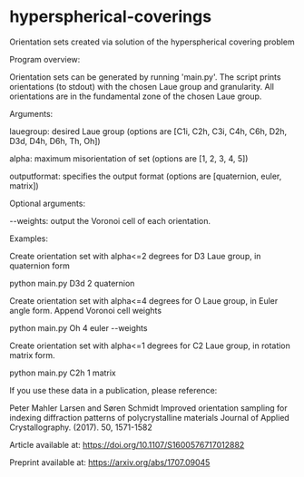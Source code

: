 # hyperspherical-coverings
Orientation sets created via solution of the hyperspherical covering problem


Program overview:

Orientation sets can be generated by running 'main.py'.  The script prints orientations (to stdout) with the chosen Laue group and granularity.  All orientations are in the fundamental zone of the chosen Laue group.

Arguments:

lauegroup: desired Laue group (options are [C1i, C2h, C3i, C4h, C6h, D2h, D3d, D4h, D6h, Th, Oh])

alpha: maximum misorientation of set (options are [1, 2, 3, 4, 5])

outputformat: specifies the output format (options are [quaternion, euler, matrix])


Optional arguments:

--weights: output the Voronoi cell of each orientation.


Examples:

Create orientation set with alpha<=2 degrees for D3 Laue group, in quaternion form

python main.py D3d 2 quaternion


Create orientation set with alpha<=4 degrees for O Laue group, in Euler angle form.  Append Voronoi cell weights

python main.py Oh 4 euler --weights


Create orientation set with alpha<=1 degrees for C2 Laue group, in rotation matrix form.

python main.py C2h 1 matrix



If you use these data in a publication, please reference:

Peter Mahler Larsen and Søren Schmidt
Improved orientation sampling for indexing diffraction patterns of polycrystalline materials
Journal of Applied Crystallography. (2017). 50, 1571-1582

Article available at:
https://doi.org/10.1107/S1600576717012882

Preprint available at:
https://arxiv.org/abs/1707.09045
